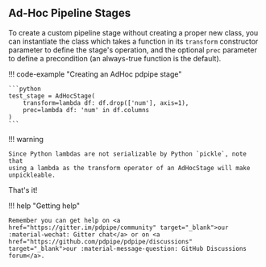 
## Ad-Hoc Pipeline Stages

To create a custom pipeline stage without creating a proper new class, you can instantiate the  class which takes a function in its `transform` constructor parameter to define the stage's operation, and the optional `prec` parameter to define a precondition (an always-true function is the default).

!!! code-example "Creating an AdHoc pdpipe stage"

    ```python
    test_stage = AdHocStage(
		transform=lambda df: df.drop(['num'], axis=1),
		prec=lambda df: 'num' in df.columns
	)
    ```

!!! warning 

    Since Python lambdas are not serializable by Python `pickle`, note that
    using a lambda as the transform operator of an AdHocStage will make
    unpickleable.

That's it!

!!! help "Getting help"

    Remember you can get help on <a href="https://gitter.im/pdpipe/community" target="_blank">our :material-wechat: Gitter chat</a> or on <a href="https://github.com/pdpipe/pdpipe/discussions" target="_blank">our :material-message-question: GitHub Discussions forum</a>.
